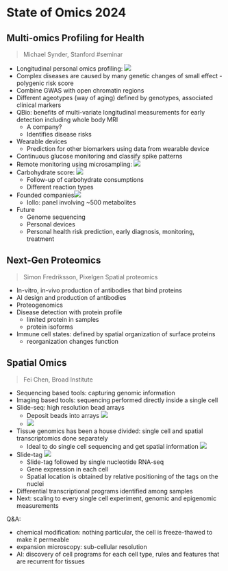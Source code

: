 # State of Omics 2024

## Multi-omics Profiling for Health

> Michael Synder, Stanford
#seminar 

- Longitudinal personal omics profiling: ![](Screenshot%202024-04-17%20at%2023.08.33.png)
- Complex diseases are caused by many genetic changes of small effect - polygenic risk score
- Combine GWAS with open chromatin regions
- Different ageotypes (way of aging) defined by genotypes, associated clinical markers
- QBio: benefits of multi-variate longitudinal measurements for early detection including whole body MRI
	- A company?
	- Identifies disease risks
- Wearable devices
	- Prediction for other biomarkers using data from wearable device
- Continuous glucose monitoring and classify spike patterns
- Remote monitoring using microsampling: ![](Screenshot%202024-04-17%20at%2023.30.15.png)
- Carbohydrate score: ![](Screenshot%202024-04-17%20at%2023.31.59.png)
	- Follow-up of carbohydrate consumptions
	- Different reaction types
- Founded companies![](Screenshot%202024-04-17%20at%2023.34.33.png)
	- Iollo: panel involving ~500 metabolites
- Future
	- Genome sequencing 
	- Personal devices
	- Personal health risk prediction, early diagnosis, monitoring, treatment

## Next-Gen Proteomics

> Simon Fredriksson, Pixelgen
> Spatial proteomics

- In-vitro, in-vivo production of antibodies that bind proteins
- AI design and production of antibodies
- Proteogenomics
- Disease detection with protein profile
	- limited protein in samples
	- protein isoforms
- Immune cell states: defined by spatial organization of surface proteins
	- reorganization changes function

## Spatial Omics

> Fei Chen, Broad Institute

- Sequencing based tools: capturing genomic information
- Imaging based tools: sequencing performed directly inside a single cell
- Slide-seq: high resolution bead arrays
	- Deposit beads into arrays ![](Pasted%20image%2020240418001013.png)
	- ![](Pasted%20image%2020240418001231.png)
- Tissue genomics has been a house divided: single cell and spatial transcriptomics done separately
	- Ideal to do single cell sequencing and get spatial information ![](Pasted%20image%2020240418001551.png)
- Slide-tag ![](Pasted%20image%2020240418004329.png)
	- Slide-tag followed by single nucleotide RNA-seq
	- Gene expression in each cell
	- Spatial location is obtained by relative positioning of the tags on the nuclei
- Differential transcriptional programs identified among samples
- Next: scaling to every single cell experiment, genomic and epigenomic measurements

Q&A:
- chemical modification: nothing particular, the cell is freeze-thawed to make it permeable
- expansion microscopy: sub-cellular resolution
- AI: discovery of cell programs for each cell type, rules and features that are recurrent for tissues